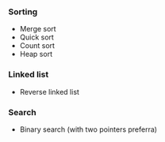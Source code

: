 ### Sorting
- Merge sort
- Quick sort
- Count sort
- Heap sort
### Linked list
- Reverse linked list

### Search
- Binary search (with two pointers preferra)